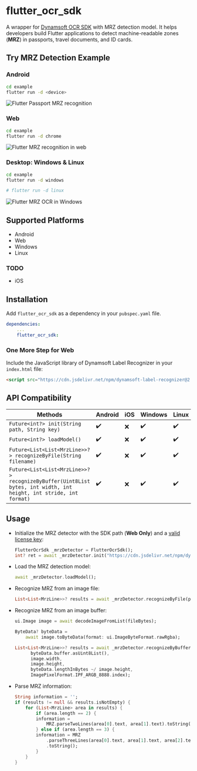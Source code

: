 # flutter_ocr_sdk

A wrapper for [Dynamsoft OCR SDK](https://www.dynamsoft.com/label-recognition/overview/) with MRZ detection model. It helps developers build Flutter applications to detect machine-readable zones (**MRZ**) in passports, travel documents, and ID cards. 

## Try MRZ Detection Example

### Android
```bash
cd example
flutter run -d <device>
```

![Flutter Passport MRZ recognition](https://www.dynamsoft.com/codepool/img/2021/07/flutter-passport-mrz-recognition.jpg)

### Web
```bash
cd example
flutter run -d chrome
```

![Flutter MRZ recognition in web](https://www.dynamsoft.com/codepool/img/2023/01/flutter_mrz_ocr_web.png)

### Desktop: Windows & Linux
```bash
cd example
flutter run -d windows

# flutter run -d linux
```

![Flutter MRZ OCR in Windows](https://www.dynamsoft.com/codepool/img/2023/01/flutter-mrz-ocr-windows.png)

## Supported Platforms
- Android
- Web
- Windows
- Linux

### TODO
- iOS

## Installation
Add `flutter_ocr_sdk` as a dependency in your `pubspec.yaml` file.

```yml
dependencies:
    ...
    flutter_ocr_sdk:
```

### One More Step for Web
Include the JavaScript library of Dynamsoft Label Recognizer in your `index.html` file:

```html
<script src="https://cdn.jsdelivr.net/npm/dynamsoft-label-recognizer@2.2.11/dist/dlr.js"></script>
```


## API Compatibility
| Methods      | Android |    iOS | Windows | Linux | macOS | Web|
| ----------- | ----------- | ----------- | ----------- |----------- |----------- |----------- |
| `Future<int?> init(String path, String key)`     | :heavy_check_mark:       | :x:   | :heavy_check_mark:      | :heavy_check_mark:      |:heavy_check_mark:      | :heavy_check_mark:    |
| `Future<int?> loadModel()`     | :heavy_check_mark:      | :x:   | :heavy_check_mark:      |:heavy_check_mark:      | :heavy_check_mark:     |:heavy_check_mark:      |
| `Future<List<List<MrzLine>>?> recognizeByFile(String filename)`     | :heavy_check_mark:      | :x:   | :heavy_check_mark:      |:heavy_check_mark:      | :heavy_check_mark:     |:heavy_check_mark:    |
| `Future<List<List<MrzLine>>?> recognizeByBuffer(Uint8List bytes, int width, int height, int stride, int format)`     | :heavy_check_mark:       | :x:   | :heavy_check_mark:       | :heavy_check_mark:       |:heavy_check_mark:      | :heavy_check_mark:     |


## Usage
- Initialize the MRZ detector with the SDK path (**Web Only**) and a [valid license key](https://www.dynamsoft.com/customer/license/trialLicense/?product=dlr):

    ```dart
    FlutterOcrSdk _mrzDetector = FlutterOcrSdk();
    int? ret = await _mrzDetector.init("https://cdn.jsdelivr.net/npm/dynamsoft-label-recognizer@2.2.11/dist/", "DLS2eyJoYW5kc2hha2VDb2RlIjoiMjAwMDAxLTE2NDk4Mjk3OTI2MzUiLCJvcmdhbml6YXRpb25JRCI6IjIwMDAwMSIsInNlc3Npb25QYXNzd29yZCI6IndTcGR6Vm05WDJrcEQ5YUoifQ==");
    ```
- Load the MRZ detection model:
    ```dart
    await _mrzDetector.loadModel();
    ```
- Recognize MRZ from an image file:

    ```dart
    List<List<MrzLine>>? results = await _mrzDetector.recognizeByFile(photo.path);
    ```
- Recognize MRZ from an image buffer:

    ```dart
    ui.Image image = await decodeImageFromList(fileBytes);

    ByteData? byteData =
        await image.toByteData(format: ui.ImageByteFormat.rawRgba);

    List<List<MrzLine>>? results = await _mrzDetector.recognizeByBuffer(
          byteData.buffer.asUint8List(),
          image.width,
          image.height,
          byteData.lengthInBytes ~/ image.height,
          ImagePixelFormat.IPF_ARGB_8888.index);
    ```
- Parse MRZ information:

    ```dart
    String information = '';
    if (results != null && results.isNotEmpty) {
        for (List<MrzLine> area in results) {
            if (area.length == 2) {
            information =
                MRZ.parseTwoLines(area[0].text, area[1].text).toString();
            } else if (area.length == 3) {
            information = MRZ
                .parseThreeLines(area[0].text, area[1].text, area[2].text)
                .toString();
            }
        }
    }
    ```


